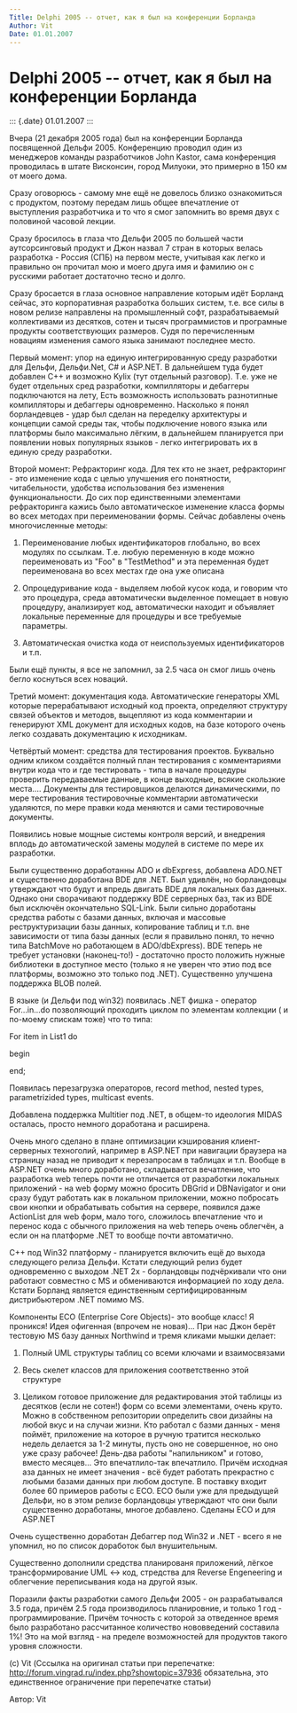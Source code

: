 ```yaml
---
Title: Delphi 2005 -- отчет, как я был на конференции Борланда
Author: Vit
Date: 01.01.2007
---
```



Delphi 2005 -- отчет, как я был на конференции Борланда
=======================================================

::: {.date}
01.01.2007
:::

Вчера (21 декабря 2005 года) был на конференции Борланда посвященной
Дельфи 2005. Конференцию проводил один из менеджеров команды
разработчиков John Kastor, сама конференция проводилась в штате
Висконсин, город Милуоки, это примерно в 150 км от моего дома.

Сразу оговорюсь - самому мне ещё не довелось близко ознакомиться с
продуктом, поэтому передам лишь общее впечатление от выступления
разработчика и то что я смог запомнить во время двух с половиной часовой
лекции.

Сразу бросилось в глаза что Дельфи 2005 по большей части аутсорсинговый
продукт и Джон назвал 7 стран в которых велась разработка - Россия (СПБ)
на первом месте, учитывая как легко и правильно он прочитал мою и моего
друга имя и фамилию он с русскими работает достаточно тесно и долго.

Сразу бросается в глаза основное направление которым идёт Борланд
сейчас, это корпоративная разработка больших систем, т.е. все силы в
новом релизе направлены на промышленный софт, разрабатываемый
коллективами из десятков, сотен и тысяч программистов и програмные
продукты соответствующих размеров. Судя по перечисленным новациям
изменения самого языка занимают последнее место.

Первый момент: упор на единую интегрированную среду разработки для
Дельфи, Дельфи.Net, С# и ASP.NET. В дальнейшем туда будет добавлен C++
и возможно Kylix (тут отдельный разговор). Т.е. уже не будет отдельных
сред разработки, компилляторы и дебаггеры подключаются на лету, Есть
возможность использовать разнотипные компилляторы и дебаггеры
одновременно. Насколько я понял борландевцев - удар был сделан на
переделку архитектуры и концепции самой среды так, чтобы подключение
нового языка или платформы было максимально лёгким, в дальнейшем
планируется при появлении новых популярных языков - легко интегрировать
их в единую среду разработки.

Второй момент: Рефракторинг кода. Для тех кто не знает, рефракторинг -
это изменение кода с целью улучшения его понятности, читабельности,
удобства использования без изменения функциональности. До сих пор
единственными элементами рефракторинга кажись было автоматическое
изменение класса формы во всех методах при переименовании формы. Сейчас
добавлены очень многочисленные методы:

1) Переименование любых идентификаторов глобально, во всех модулях по
ссылкам. Т.е. любую переменную в коде можно переименовать из "Foo" в
"TestMethod" и эта переменная будет переименована во всех местах где
она уже описана

2) Опроцедуривание кода - выделяем любой кусок кода, и говорим что это
процедура, среда автоматически выделенное помещает в новую процедуру,
анализирует код, автоматически находит и объявляет локальные переменные
для процедуры и все требуемые параметры.

3) Автоматическая очистка кода от неиспользуемых идентификаторов и т.п.

Были ещё пункты, я все не запомнил, за 2.5 часа он смог лишь очень бегло
коснуться всех новаций.

Третий момент: документация кода. Автоматические генераторы XML которые
перерабатывают исходный код проекта, определяют структуру связей
объектов и методов, выцепляют из кода комментарии и генерируют XML
документ для исходных кодов, на базе которого очень легко создавать
документацию к исходникам.

Четвёртый момент: средства для тестирования проектов. Буквально одним
кликом создаётся полный план тестирования с комментариями внутри кода
что и где тестировать - типа в начале процедуры проверить передаваемые
данные, в конце выходные, всякие скользкие места.... Документы для
тестировщиков делаются динамическими, по мере тестирования тестировочные
комментарии автоматически удаляются, по мере правки кода меняются и сами
тестировочные документы.

Появились новые мощные системы контроля версий, и внедрения вплодь до
автоматической замены модулей в системе по мере их разработки.

Были существенно доработанны ADO и dbExpress, добавлена ADO.NET и
существенно доработана BDE для .NET. Был удивлён, но борландовцы
утверждают что будут и впредь двигать BDE для локальных баз данных.
Однако они сворачивают поддержку BDE серверных баз, так из BDE был
исключён окончательно SQL-Link. Были сильно доработаны средства работы с
базами данных, включая и массовые реструктуризации базы данных,
копирование таблиц и т.п. вне зависимости от типа базы данных (если я
правильно понял, то нечно типа BatchMove но работающем в ADO/dbExpress).
BDE теперь не требует установки (наконец-то!) - достаточно просто
положить нужные библиотеки в доступное место (только я не уверен что
этио под все платформы, возможно это только под .NET). Существенно
улучшена поддержка BLOB полей.

В языке (и Дельфи под win32) появилась .NET фишка - оператор
For...in...do позволяющий проходить циклом по элементам коллекции ( и
по-моему спискам тоже) что то типа:

For item in List1 do

begin

end;

Появилась перезагрузка операторов, record method, nested types,
parametrizided types, multicast events.

Добавлена поддержка Multitier под .NET, в общем-то идеология MIDAS
осталась, просто немного доработана и расширена.

Очень много сделано в плане оптимизации кэширования клиент-серверных
техноголий, например в ASP.NET при навигации браузера на страницу назад
не приводит к перезапросам в таблицах и т.п. Вообще в ASP.NET очень
много доработано, складывается вечатление, что разработка web теперь
почти не отличается от разработки локальных приложений - на web форму
можно бросить DBGrid и DBNavigator и они сразу будут работать как в
локальном приложении, можно побросать свои кнопки и обрабатывать события
на сервере, появился даже ActionList для web форм, мало того, сложилось
впечатление что и перенос кода с обычного приложения на web теперь очень
облегчён, а если он на платформе .NET то вообще почти автоматично.

С++ под Win32 платформу - планируется включить ещё до выхода следующего
релиза Дельфи. Кстати следующий релиз будет одновременно с выходом .NET
2х - борландовцы подчёркивали что они работают совместно с MS и
обмениваются информацией по ходу дела. Кстати Борланд является
единственным сертифицированным дистрибьютером .NET помимо MS.

Компоненты ECO (Enterprise Core Objects)- это вообще класс! Я проникся!
Идея офигенная (впрочем не новая)... При нас Джон берёт тестовую MS
базу данных Northwind и тремя кликами мышки делает:

1) Полный UML структуры таблиц со всеми ключами и взаимосвязами

2) Весь скелет классов для приложения соответственно этой структуре

3) Целиком готовое приложение для редактирования этой таблицы из
десятков (если не сотен!) форм со всеми элементами, очень круто. Можно в
собственном репозитории определить свои дизайны на любой вкус и на
случаи жизни. Кто работал с базми данных - меня поймёт, приложение на
которое в ручную тратится несколько недель делается за 1-2 минуты, пусть
оно не совершенное, но оно уже сразу рабочее! День-два работы
"напильником" и готово, вместо месяцев... Это впечатлило-так
впечатлило. Причём исходная аза данных не имеет значения - всё будет
работать прекрастно с любыми базами данных при любом доступе. В поставку
входит более 60 примеров работы с ECO. ECO были уже для предыдущей
Дельфи, но в этом релизе борландовцы утверждают что они были существенно
доработаны, многое добавлено. Сделаны ECO и для ASP.NET

Очень существенно доработан Дебаггер под Win32 и .NET - всего я не
упомнил, но по список доработок был внушительным.

Существенно дополнили средства планированя приложений, лёгкое
трансформирование UML \<-\> код, стредства для Reverse Engeneering и
облегчение переписывания кода на другой язык.

Поразили факты разработки самого Дельфи 2005 - он разрабатывался 3.5
года, причём 2.5 года производилось планировние, и только 1 год -
программирование. Причём точность с которой за отведенное время было
разработано рассчитанное количество нововведений составила 1%! Это на
мой взгляд - на пределе возможностей для продуктов такого уровня
сложности.

(с) Vit (Сссылка на оригинал статьи при перепечатке:
http://forum.vingrad.ru/index.php?showtopic=37936 обязательна, это
единственное ограничение при перепечатке статьи)

Автор: Vit

